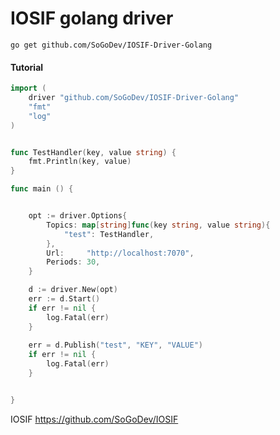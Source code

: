 # IOSIF golang driver 

```
go get github.com/SoGoDev/IOSIF-Driver-Golang
```


#### Tutorial

```go
import (
	driver "github.com/SoGoDev/IOSIF-Driver-Golang"
    "fmt"
	"log"
)


func TestHandler(key, value string) {
    fmt.Println(key, value)
}

func main () {


	opt := driver.Options{
		Topics: map[string]func(key string, value string){
			"test": TestHandler,
		},
		Url:     "http://localhost:7070",
		Periods: 30,
	}

	d := driver.New(opt)
	err := d.Start()
	if err != nil {
		log.Fatal(err)
	}
	
	err = d.Publish("test", "KEY", "VALUE")
	if err != nil {
		log.Fatal(err)
	}


}

```


IOSIF https://github.com/SoGoDev/IOSIF